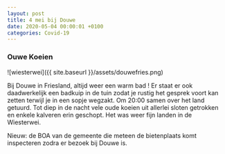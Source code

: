 ```yaml
---
layout: post
title: 4 mei bij Douwe
date: 2020-05-04 00:00:01 +0100
categories: Covid-19
---
```


### Ouwe Koeien

![wiesterwei]({{ site.baseurl }}/assets/douwefries.png)

Bij Douwe in Friesland, altijd weer een warm bad ! Er staat er ook daadwerkelijk een badkuip in de tuin zodat je rustig het gesprek voort kan zetten terwijl je in een sopje wegzakt. Om 20:00 samen over het land getuurd. Tot diep in de nacht vele oude koeien uit allerlei sloten getrokken en enkele kalveren erin geschopt. Het was weer fijn landen in de Wiesterwei.

Nieuw: de BOA van de gemeente die meteen de bietenplaats komt inspecteren zodra er bezoek bij Douwe is.
